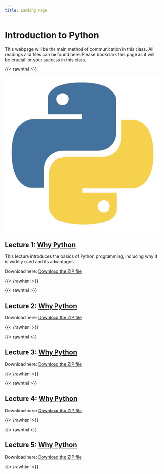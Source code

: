 ```yaml
---
title: Landing Page
---
```

# Introduction to Python

This webpage will be the main method of communication in this class. All readings and files can be found here. Please bookmark this page as it will be crucial for your success in this class.

{{< rawhtml >}}
<div class="rounded-box">
    <img class="icon" src="/img/_index/icon1.jpg" alt="img">
    <div class="content">
        <h2>Lecture 1: <a href="why_python">Why Python</a></h2>
        <p class="description">This lecture introduces the basics of Python programming, including why it is widely used and its advantages.</p>
        <p>
            Download here: <a href="/zip_files/code.zip" download>Download the ZIP file</a>
        </p>
    </div>
</div>
{{< /rawhtml >}}

{{< rawhtml >}}
<div class="rounded-box">
    <h2>Lecture 2: <a href = "why_python"> Why Python </a></h2>
    <p>
        Download here: <a href="/zip_files/code.zip" download>Download the ZIP file</a>
    </p>
</div>
{{< /rawhtml >}}

{{< rawhtml >}}
<div class="rounded-box">
    <h2>Lecture 3: <a href = "why_python"> Why Python </a></h2>
    <p>
        Download here: <a href="/zip_files/code.zip" download>Download the ZIP file</a>
    </p>
</div>
{{< /rawhtml >}}

{{< rawhtml >}}
<div class="rounded-box">
    <h2>Lecture 4: <a href = "why_python"> Why Python </a></h2>
    <p>
        Download here: <a href="/zip_files/code.zip" download>Download the ZIP file</a>
    </p>
</div>
{{< /rawhtml >}}

{{< rawhtml >}}
<div class="rounded-box">
    <h2>Lecture 5: <a href = "why_python"> Why Python </a></h2>
    <p>
        Download here: <a href="/zip_files/code.zip" download>Download the ZIP file</a>
    </p>
</div>
{{< /rawhtml >}}